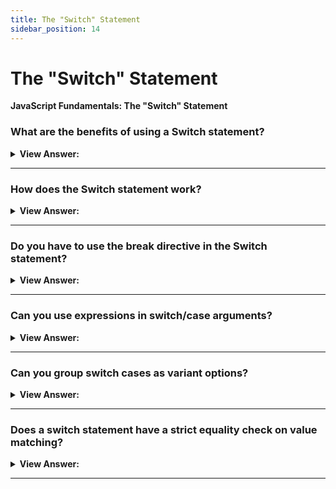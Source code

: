 ```yaml
---
title: The "Switch" Statement
sidebar_position: 14
---
```


# The "Switch" Statement

**JavaScript Fundamentals: The "Switch" Statement**

<head>
  <title>The "Switch" Statement - JavaScript Interview Questions & Answers</title>
  <meta charSet="utf-8" />
</head>

### What are the benefits of using a Switch statement?

<details>
  <summary><strong>View Answer:</strong></summary>
  <div>
  <div><strong>Interview Response:</strong> A switch statement can replace multiple if checks, it is more descriptive, and easier to read.</div><br />
  <div><strong>Technical Response:</strong> A switch statement can replace multiple if checks. It gives a more descriptive way to compare a value with multiple variants and it is easier to read.<br /><br />
  </div>
  </div>
</details>

---

### How does the Switch statement work?

<details>
  <summary><strong>View Answer:</strong></summary>
  <div>
  <div><strong>Interview Response:</strong> The switch statement works by checking the initial value against the case values. If the initial value equals one of the case values, then it stops. A default value is used if the case is not found to equal the initial value.
</div><br />
  <div><strong className="codeExample">Code Example:</strong> Syntax<br /><br />

  <div></div>

```js
switch(x) {
  case 'value1':  // if (x === 'value1')
    ...
    [break]

  case 'value2':  // if (x === 'value2')
    ...
    [break]

  default:
    ...
    [break]
}
```

  </div>
  </div>
</details>

---

### Do you have to use the break directive in the Switch statement?

<details>
  <summary><strong>View Answer:</strong></summary>
  <div>
  <div><strong>Interview Response:</strong> No, but caution should be used because the execution continues with the next case without any checks. It is recommended that we use a break statement.
</div><br />
  <div><strong className="codeExample">Code Example:</strong> An example without break<br /><br />

  <div></div>

```js
let a = 2 + 2;

switch (a) {
  case 3:
    alert('Too small');
  case 4:
    alert('Exactly!');
  case 5:
    alert('Too big');
  default:
    alert("I don't know such values");
}

// Output:
// 'Exactly'
// 'Too Big'
// 'I don't know such values'
```

  </div>
  </div>
</details>

---

### Can you use expressions in switch/case arguments?

<details>
  <summary><strong>View Answer:</strong></summary>
  <div>
  <div><strong>Interview Response:</strong> Yes, both switch and case allow arbitrary expressions.
</div><br />
  <div><strong className="codeExample">Code Example:</strong><br /><br />

  <div></div>

```js
let a = '1';
let b = 0;

switch (+a) {
  case b + 1:
    console.log('this runs, because +a is 1, exactly equals b+1');
    break;
  default:
    console.log("this doesn't run");
}
// Output: this runs, because +a is 1, exactly equals b+1

//////////////////////////////////////

let a = 10;
let b = 0;

switch (a * 10) {
  case 100:
    console.log('this runs, because +a is 1, exactly equals b+1');
    break;
  default:
    console.log("this doesn't run");
}
// Output: this runs, because a * 10 = 100
```

  </div>
  </div>
</details>

---

### Can you group switch cases as variant options?

<details>
  <summary><strong>View Answer:</strong></summary>
  <div>
  <div><strong>Interview Response:</strong> Yes, several variants of the case which share the same return code can be grouped.
</div><br />
  <div><strong className="codeExample">Code Example:</strong> If we want the same code to run for case 3 and case 5.<br /><br />

  <div></div>

```js
let a = 3;

switch (a) {
  case 4:
    alert('Right!');
    break;

  case 3: // (*) grouped two cases
  case 5:
    alert('Wrong!');
    alert("Why don't you take a math class?");
    break;

  default:
    alert('The result is strange. Really.');
}
```

  </div>
  </div>
</details>

---

### Does a switch statement have a strict equality check on value matching?

<details>
  <summary><strong>View Answer:</strong></summary>
  <div>
  <div><strong>Interview Response:</strong> Yes, the values must be of the same data type to match. The case value that does not, will not execute.
</div><br />
  <div><strong className="codeExample">Code Example:</strong><br /><br />

  <div></div>

```js
let arg = prompt('Enter a value?');
switch (arg) {
  case '0':
  case '1':
    alert('One or zero');
    break;

  case '2':
    alert('Two');
    break;

  case 3:
    alert('Never executes!');
    break;
  default:
    alert('An unknown value');
}
```

  </div>
  </div>
</details>

---

